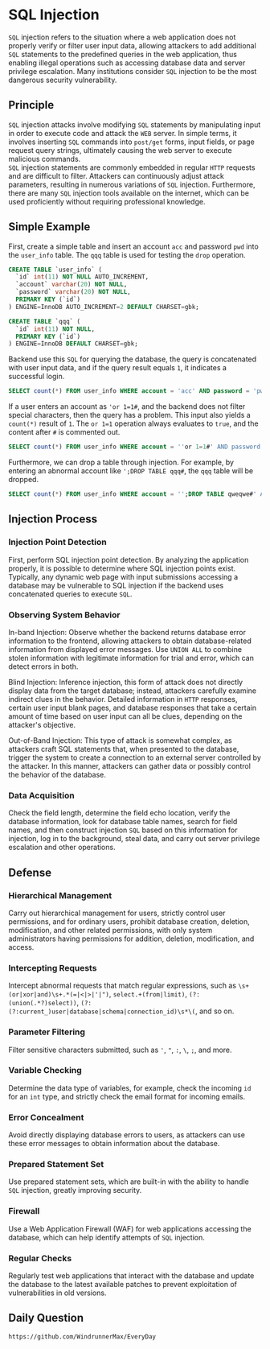 # SQL Injection

`SQL` injection refers to the situation where a web application does not properly verify or filter user input data, allowing attackers to add additional `SQL` statements to the predefined queries in the web application, thus enabling illegal operations such as accessing database data and server privilege escalation. Many institutions consider `SQL` injection to be the most dangerous security vulnerability.

## Principle
`SQL` injection attacks involve modifying `SQL` statements by manipulating input in order to execute code and attack the `WEB` server. In simple terms, it involves inserting `SQL` commands into `post/get` forms, input fields, or page request query strings, ultimately causing the web server to execute malicious commands.  
`SQL` injection statements are commonly embedded in regular `HTTP` requests and are difficult to filter. Attackers can continuously adjust attack parameters, resulting in numerous variations of `SQL` injection. Furthermore, there are many `SQL` injection tools available on the internet, which can be used proficiently without requiring professional knowledge.

## Simple Example
First, create a simple table and insert an account `acc` and password `pwd` into the `user_info` table. The `qqq` table is used for testing the `drop` operation.

```sql
CREATE TABLE `user_info` (
  `id` int(11) NOT NULL AUTO_INCREMENT,
  `account` varchar(20) NOT NULL,
  `password` varchar(20) NOT NULL,
  PRIMARY KEY (`id`)
) ENGINE=InnoDB AUTO_INCREMENT=2 DEFAULT CHARSET=gbk;

CREATE TABLE `qqq` (
  `id` int(11) NOT NULL,
  PRIMARY KEY (`id`)
) ENGINE=InnoDB DEFAULT CHARSET=gbk;
```
Backend use this `SQL` for querying the database, the query is concatenated with user input data, and if the query result equals `1`, it indicates a successful login.

```sql
SELECT count(*) FROM user_info WHERE account = 'acc' AND password = 'pwd'
```
If a user enters an account as `'or 1=1#`, and the backend does not filter special characters, then the query has a problem. This input also yields a `count(*)` result of `1`. The `or 1=1` operation always evaluates to `true`, and the content after `#` is commented out.

```sql
SELECT count(*) FROM user_info WHERE account = ''or 1=1#' AND password = 'pwd'
```
Furthermore, we can drop a table through injection. For example, by entering an abnormal account like `';DROP TABLE qqq#`, the `qqq` table will be dropped.

```sql
SELECT count(*) FROM user_info WHERE account = '';DROP TABLE qweqwe#' AND password = 'pwd'
```

## Injection Process

### Injection Point Detection
First, perform SQL injection point detection. By analyzing the application properly, it is possible to determine where SQL injection points exist. Typically, any dynamic web page with input submissions accessing a database may be vulnerable to SQL injection if the backend uses concatenated queries to execute `SQL`.  

### Observing System Behavior
In-band Injection: Observe whether the backend returns database error information to the frontend, allowing attackers to obtain database-related information from displayed error messages. Use `UNION ALL` to combine stolen information with legitimate information for trial and error, which can detect errors in both.  

Blind Injection: Inference injection, this form of attack does not directly display data from the target database; instead, attackers carefully examine indirect clues in the behavior. Detailed information in `HTTP` responses, certain user input blank pages, and database responses that take a certain amount of time based on user input can all be clues, depending on the attacker's objective.  

Out-of-Band Injection: This type of attack is somewhat complex, as attackers craft SQL statements that, when presented to the database, trigger the system to create a connection to an external server controlled by the attacker. In this manner, attackers can gather data or possibly control the behavior of the database.

### Data Acquisition
Check the field length, determine the field echo location, verify the database information, look for database table names, search for field names, and then construct injection `SQL` based on this information for injection, log in to the background, steal data, and carry out server privilege escalation and other operations.


## Defense
 
### Hierarchical Management
Carry out hierarchical management for users, strictly control user permissions, and for ordinary users, prohibit database creation, deletion, modification, and other related permissions, with only system administrators having permissions for addition, deletion, modification, and access.


### Intercepting Requests
Intercept abnormal requests that match regular expressions, such as `\s+(or|xor|and)\s+.*(=|<|>|'|")`, `select.+(from|limit)`, `(?:(union(.*?)select))`, `(?:(?:current_)user|database|schema|connection_id)\s*\(`, and so on.

### Parameter Filtering
Filter sensitive characters submitted, such as `'`, `"`, `:`, `\`, `;`, and more.

### Variable Checking
Determine the data type of variables, for example, check the incoming `id` for an `int` type, and strictly check the email format for incoming emails.

### Error Concealment
Avoid directly displaying database errors to users, as attackers can use these error messages to obtain information about the database.

### Prepared Statement Set
Use prepared statement sets, which are built-in with the ability to handle `SQL` injection, greatly improving security.

### Firewall
Use a Web Application Firewall (WAF) for web applications accessing the database, which can help identify attempts of `SQL` injection.

### Regular Checks
Regularly test web applications that interact with the database and update the database to the latest available patches to prevent exploitation of vulnerabilities in old versions.

## Daily Question

```
https://github.com/WindrunnerMax/EveryDay
```
